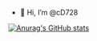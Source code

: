 - 👋 Hi, I’m @cD728

[![Anurag's GitHub stats](https://github-readme-stats.vercel.app/api?username=cD728)](https://github.com/anuraghazra/github-readme-stats)
